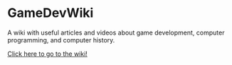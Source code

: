# GameDevWiki
A wiki with useful articles and videos about game development, computer programming, and computer history.

[Click here to go to the wiki!](https://github.com/PushyPixels/GameDevWiki/wiki)
